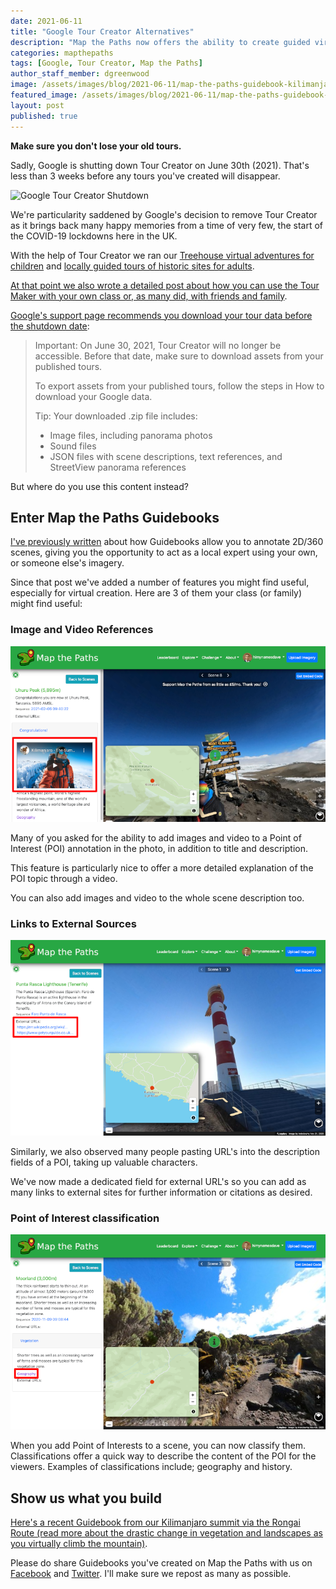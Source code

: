 ```yaml
---
date: 2021-06-11
title: "Google Tour Creator Alternatives"
description: "Map the Paths now offers the ability to create guided virtual tours complete with annotations and videos."
categories: mapthepaths
tags: [Google, Tour Creator, Map the Paths]
author_staff_member: dgreenwood
image: /assets/images/blog/2021-06-11/map-the-paths-guidebook-kilimanjaro-meta.jpg
featured_image: /assets/images/blog/2021-06-11/map-the-paths-guidebook-kilimanjaro-sm.jpg
layout: post
published: true
---
```


**Make sure you don't lose your old tours.**

Sadly, Google is shutting down Tour Creator on June 30th (2021). That's less than 3 weeks before any tours you've created will disappear.

<img class="img-fluid" src="/assets/images/blog/2021-06-13/google-tour-creator-shutdown.png" alt="Google Tour Creator Shutdown" title="Google Tour Creator Shutdown" />

We're particularity saddened by Google's decision to remove Tour Creator as it brings back many happy memories from a time of very few, the start of the COVID-19 lockdowns here in the UK.

With the help of Tour Creator we ran our [Treehouse virtual adventures for children](/blog/2020/treehouse-academy-emergency-timetable) and [locally guided tours of historic sites for adults](/blog/2020/virtual-tours-guided-by-local-experts).

[At that point we also wrote a detailed post about how you can use the Tour Maker with your own class or, as many did, with friends and family](/blog/2020/build-virtual-expeditions-for-your-class.md).

[Google's support page recommends you download your tour data before the shutdown date](https://support.google.com/tourcreator/):

> Important: On June 30, 2021, Tour Creator will no longer be accessible. Before that date, make sure to download assets from your published tours.
>
> To export assets from your published tours, follow the steps in How to download your Google data.
> 
> Tip: Your downloaded .zip file includes:
> 
> * Image files, including panorama photos
> * Sound files
> * JSON files with scene descriptions, text references, and StreetView panorama references

But where do you use this content instead?

## Enter Map the Paths Guidebooks

[I've previously written](/blog/2020/map-the-paths-guidebooks) about how Guidebooks allow you to annotate 2D/360 scenes, giving you the opportunity to act as a local expert using your own, or someone else's imagery.

Since that post we've added a number of features you might find useful, especially for virtual creation. Here are 3 of them your class (or family) might find useful:

### Image and Video References

<img class="img-fluid" src="/assets/images/blog/2021-06-11/map-the-paths-guidebook-video.png" alt="Map the Paths Image and Video References" title="Map the Paths Image and Video References" />

Many of you asked for the ability to add images and video to a Point of Interest (POI) annotation in the photo, in addition to title and description.

This feature is particularly nice to offer a more detailed explanation of the POI topic through a video.

You can also add images and video to the whole scene description too.

### Links to External Sources

<img class="img-fluid" src="/assets/images/blog/2021-06-11/map-the-paths-guidebooks-external-links.png" alt="Map the Paths Links to External Sources" title="Map the Paths Links to External Sources" />

Similarly, we also observed many people pasting URL's into the description fields of a POI, taking up valuable characters.

We've now made a dedicated field for external URL's so you can add as many links to external sites for further information or citations as desired.

### Point of Interest classification

<img class="img-fluid" src="/assets/images/blog/2021-06-11/map-the-paths-guidebooks-point-of-interest-classification.png" alt="Map the Paths Point of Interest classification" title="Map the Paths Point of Interest classification" />

When you add Point of Interests to a scene, you can now classify them. Classifications offer a quick way to describe the content of the POI for the viewers. Examples of classifications include; geography and history.

## Show us what you build

[Here's a recent Guidebook from our Kilimanjaro summit via the Rongai Route (read more about the drastic change in vegetation and landscapes as you virtually climb the mountain)](https://www.mapthepaths.com/guidebook/1d8221a5-20f1-4b8d-ad2d-cd69604d70d2/detail/).

Please do share Guidebooks you've created on Map the Paths with us on [Facebook](https://www.facebook.com/trekview/) and [Twitter](https://twitter.com/trekview). I'll make sure we repost as many as possible.